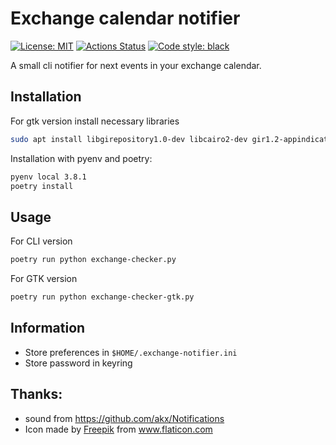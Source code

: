 # Exchange calendar notifier

[![License: MIT](https://img.shields.io/badge/License-MIT-green.svg)](https://opensource.org/licenses/MIT)
 <a href="https://github.com/psf/Benji81/exchange-calendar-notifier"><img alt="Actions Status" src="https://github.com/Benji81/exchange-calendar-notifier/workflows/CI/badge.svg"></a>
 <a href="https://github.com/psf/black"><img alt="Code style: black" src="https://img.shields.io/badge/code%20style-black-000000.svg"></a>

A small cli notifier for next events in your exchange calendar.

## Installation
For gtk version install necessary libraries
```bash
sudo apt install libgirepository1.0-dev libcairo2-dev gir1.2-appindicator3
```

Installation with pyenv and poetry:
```bash
pyenv local 3.8.1
poetry install
```

## Usage
For CLI version
```bash
poetry run python exchange-checker.py
```

For GTK version
```bash
poetry run python exchange-checker-gtk.py
```

## Information
* Store preferences in `$HOME/.exchange-notifier.ini`
* Store password in keyring

## Thanks:
 * sound from https://github.com/akx/Notifications
 * Icon made by <a href="https://www.flaticon.com/authors/freepik" title="Freepik">Freepik</a> from <a href="https://www.flaticon.com/" title="Flaticon"> www.flaticon.com </a>
 